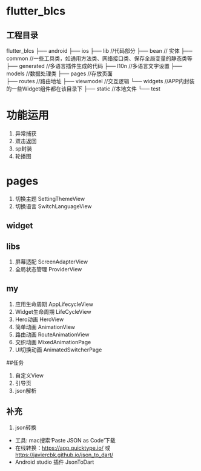 # flutter_blcs

## 工程目录

flutter_blcs
├── android
├── ios
├── lib             //代码部分
    ├── bean        // 实体
    ├── common      //一些工具类，如通用方法类、网络接口类、保存全局变量的静态类等
    ├── generated   //多语言插件生成的代码
    ├── l10n        //多语言文字设置
    ├── models      //数据处理类
    ├── pages       //存放页面  
    ├── routes      //路由地址
    ├── viewmodel   //交互逻辑
    └── widgets     //APP内封装的一些Widget组件都在该目录下
├── static          //本地文件
└── test

# 功能运用
1. 异常捕获
2. 双击返回 
3. sp封装
4. 轮播图

# pages
1. 切换主题 SettingThemeView
2. 切换语言 SwitchLanguageView

## widget

## libs
1. 屏幕适配     ScreenAdapterView
2. 全局状态管理   ProviderView

## my
1. 应用生命周期    AppLifecycleView
2. Widget生命周期 LifeCycleView
3. Hero动画   HeroView
4. 简单动画    AnimationView
5. 路由动画    RouteAnimationView
6. 交织动画     MixedAnimationPage
7. UI切换动画   AnimatedSwitcherPage

##任务
1. 自定义View
2. 引导页
3. json解析

## 补充
1. json转换
- 工具: mac搜索‘Paste JSON as Code’下载
- 在线转换：https://app.quicktype.io/  或  https://javiercbk.github.io/json_to_dart/
- Android studio 插件 JsonToDart

